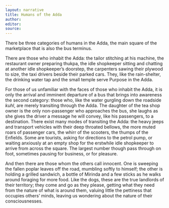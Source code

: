 ```yaml
---
layout: narrative
title: Humans of the Adda
author:
editor: 
source:
---
```




There be three categories of humans in the Adda, the main square of the marketplace that is also the bus terminus.

There are those who inhabit the Adda: the tailor stitching at his machine, the restaurant owner preparing thukpa, the idle shopkeeper sitting and chatting at another idle shopkeeper’s doorstep, the carpenters sawing their plywood to size, the taxi drivers beside their parked cars. They, like the rain-shelter, the drinking water tap and the small temple serve Purpose in the Adda.

For those of us unfamiliar with the faces of those who inhabit the Adda, it is only the arrival and imminent departure of a bus that brings into awareness the second category: those who, like the water gurgling down the roadside *kuhl*, are merely transiting through the Adda. The daughter of the tea shop owner is the only non-passenger who approaches the bus, she laughs as she gives the driver a message he will convey, like his passengers, to a destination. There exist many modes of transiting the Adda: the heavy jeeps and transport vehicles with their deep throated bellows, the more muted roars of passenger cars, the whirr of the scooters, the thumps of the Enfields. Some are tourists, asking for directions to the petrol pump, or waiting anxiously at an empty shop for the erstwhile idle shopkeeper to arrive from across the square. The largest number though pass through on foot, sometimes pausing for business, or for pleasure.

And then there are those whom the others call innocent. One is sweeping the fallen poplar leaves off the road, mumbling softly to himself; the other is holding a grilled sandwich, a bottle of Mirinda and a few sticks as he walks around foraging for more food. Like the dogs, these are the true landlords of their territory; they come and go as they please, getting what they need from the nature of what is around them, valuing little the pettiness that occupies others’ minds, leaving us wondering about the nature of their consciousnesses.
